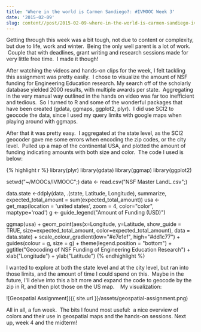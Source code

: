 ```yaml
---
title: 'Where in the world is Carmen Sandiego?: #IVMOOC Week 3'
date: '2015-02-09'
slug: content//post/2015-02-09-where-in-the-world-is-carmen-sandiego-ivmooc-week-3
---
```

Getting through this week was a bit tough, not due to content or complexity, but due to life, work and winter.  Being the only well parent is a lot of work.  Couple that with deadlines, grant writing and research sessions made for very little free time.  I made it though!

After watching the videos and hands-on clips for the week, I felt tackling this assignment was pretty easily.  I chose to visualize the amount of NSF funding for Engineering Education research. My search off of the scholarly database yielded 2000 results, with multiple awards per state.  Aggregating in the very manual way outlined in the hands on video was far too inefficient and tedious.  So I turned to R and some of the wonderful packages that have been created (gdata, ggmaps, ggplot2, plyr).  I did use SCI2 to geocode the data, since I used my query limits with google maps when playing around with ggmaps.

After that it was pretty easy.  I aggregated at the state level, as the SCI2 geocoder gave me some errors when encoding the zip codes, or the city level.  Pulled up a map of the continental USA, and plotted the amount of funding indicating amounts with both size and color.  The code I used is below:

{% highlight r %}
library(plyr)
library(gdata)
library(ggmap)
library(ggplot2)

setwd("~/MOOCs/IVMOOC";)
data <- read.csv("NSF Master LandL.csv";)

data.state <-ddply(data, .(state, Latitude, Longitude), summarize, expected_total_amount = sum(expected_total_amount))
usa <- get_map(location = 'united states', zoom = 4, color="color", maptype='road')
g <- guide_legend("Amount of Funding (USD)")

ggmap(usa) +
  geom_point(aes(x=Longitude, y=Latitude, show_guide = TRUE, size=expected_total_amount, color=expected_total_amount), data = data.state) +
  scale_colour_gradient(low="#e7e1ef", high="#dd1c77") +
  guides(colour = g, size = g) +
  theme(legend.position = "bottom") +
  ggtitle("Geocoding of NSF Funding of Engineering Education Research") +
  xlab("Longitude") +
  ylab("Latitude")
{% endhighlight %}

I wanted to explore at both the state level and at the city level, but ran into those limits, and the amount of time I could spend on this.  Maybe in the future, I'll delve into this a bit more and expand the code to geocode by the zip in R, and then plot those on the US map.    My visualization:

![Geospatial Assignment]({{ site.url }}/assets/geospatial-assignment.png)

All in all, a fun week.  The bits I found most useful:  a nice overview of colors and their use in geospatial maps and the hands-on sessions.
Next up, week 4 and the midterm!
